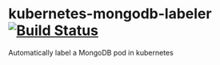 # kubernetes-mongodb-labeler [![Build Status](https://travis-ci.org/Collaborne/kubernetes-mongodb-labeler.svg?branch=master)](https://travis-ci.org/Collaborne/kubernetes-mongodb-labeler)
Automatically label a MongoDB pod in kubernetes
